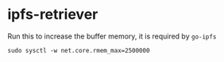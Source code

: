 # ipfs-retriever
Run this to increase the buffer memory, it is required by `go-ipfs`
```
sudo sysctl -w net.core.rmem_max=2500000
```
